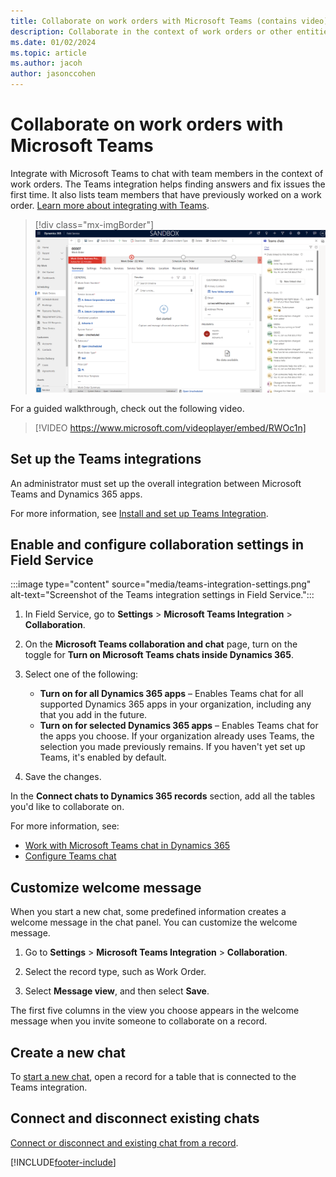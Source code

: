 ```yaml
---
title: Collaborate on work orders with Microsoft Teams (contains video)
description: Collaborate in the context of work orders or other entities by integrating with Microsoft Teams.
ms.date: 01/02/2024
ms.topic: article
ms.author: jacoh
author: jasonccohen
---
```


# Collaborate on work orders with Microsoft Teams

Integrate with Microsoft Teams to chat with team members in the context of work orders. The Teams integration helps finding answers and fix issues the first time. It also lists team members that have previously worked on a work order. [Learn more about integrating with Teams](/dynamics365/teams-integration/teams-integration).

> [!div class="mx-imgBorder"]
> ![Field Service work order, with a Teams chat panel showing related chats.](./media/work-order-teams-messages.png)

For a guided walkthrough, check out the following video.

> [!VIDEO https://www.microsoft.com/videoplayer/embed/RWOc1n]

## Set up the Teams integrations

An administrator must set up the overall integration between Microsoft Teams and Dynamics 365 apps.

For more information, see [Install and set up Teams Integration](/dynamics365/teams-integration/teams-install-app).

## Enable and configure collaboration settings in Field Service

:::image type="content" source="media/teams-integration-settings.png" alt-text="Screenshot of the Teams integration settings in Field Service.":::

1. In Field Service, go to **Settings** > **Microsoft Teams Integration** > **Collaboration**.

1. On the **Microsoft Teams collaboration and chat** page, turn on the toggle for **Turn on Microsoft Teams chats inside Dynamics 365**.

1. Select one of the following:

   - **Turn on for all Dynamics 365 apps** – Enables Teams chat for all supported Dynamics 365 apps in your organization, including any that you add in the future.
   - **Turn on for selected Dynamics 365 apps** – Enables Teams chat for the apps you choose. If your organization already uses Teams, the selection you made previously remains. If you haven't yet set up Teams, it's enabled by default.

1. Save the changes.

In the **Connect chats to Dynamics 365 records** section, add all the tables you'd like to collaborate on.

For more information, see:
- [Work with Microsoft Teams chat in Dynamics 365](/dynamics365/teams-integration/enable-teams-chat)
- [Configure Teams chat](/dynamics365/customer-service/configure-teams-chat)

## Customize welcome message

When you start a new chat, some predefined information creates a welcome message in the chat panel. You can customize the welcome message.

1. Go to **Settings** > **Microsoft Teams Integration** > **Collaboration**.

1. Select the record type, such as Work Order.

1. Select **Message view**, and then select **Save**.

The first five columns in the view you choose appears in the welcome message when you invite someone to collaborate on a record.

## Create a new chat

To [start a new chat](/dynamics365/customer-service/use/use-teams-chat#start-a-new-connected-chat), open a record for a table that is connected to the Teams integration.

<!--- Can we use this link instead? https://learn.microsoft.com/en-us/dynamics365/sales/teams-integration/using-teams-chat-in-dynamics#start-a-connected-teams-chat-in-dynamics-365 --->

## Connect and disconnect existing chats

[Connect or disconnect and existing chat from a record](/dynamics365/customer-service/use/use-teams-chat#connect-or-disconnect-an-existing-chat-from-a-record).


[!INCLUDE[footer-include](../includes/footer-banner.md)]
